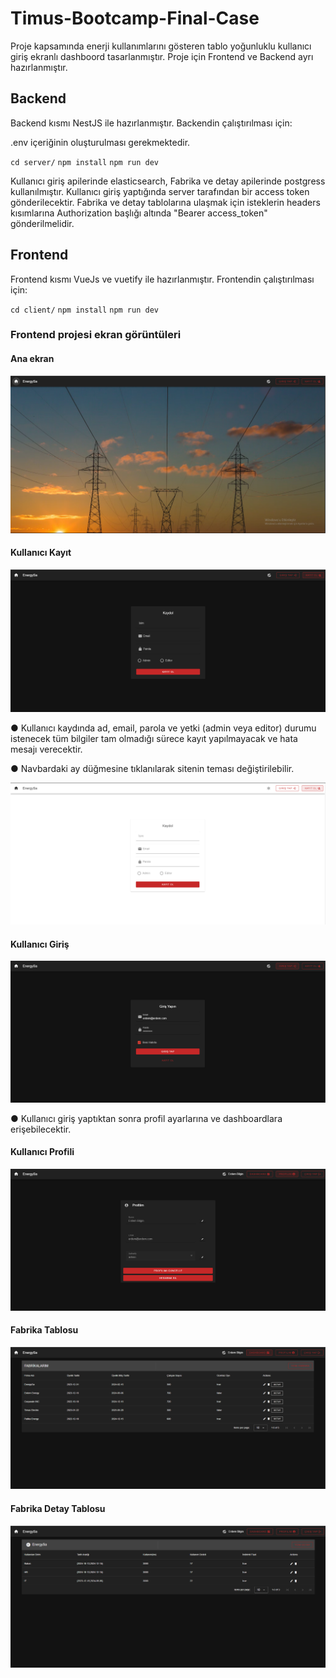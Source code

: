 # Timus-Bootcamp-Final-Case

Proje kapsamında enerji kullanımlarını gösteren tablo yoğunluklu kullanıcı giriş ekranlı dashboord
tasarlanmıştır. Proje için Frontend ve Backend ayrı hazırlanmıştır.

## Backend

Backend kısmı NestJS ile hazırlanmıştır.
Backendin çalıştırılması için:

.env içeriğinin oluşturulması gerekmektedir.

`cd server/`
`npm install`
`npm run dev`

Kullanıcı giriş apilerinde elasticsearch, Fabrika ve detay apilerinde postgress kullanılmıştır. Kullanıcı giriş yaptığında server tarafından bir access token gönderilecektir. Fabrika ve detay tablolarına ulaşmak için isteklerin headers kısımlarına Authorization başlığı altında "Bearer access_token" gönderilmelidir.

## Frontend

Frontend kısmı VueJs ve vuetify ile hazırlanmıştır.
Frontendin çalıştırılması için:

`cd client/`
`npm install`
`npm run dev`

### Frontend projesi ekran görüntüleri

#### Ana ekran

![HomeScreen](img/HomeScreen.PNG)

#### Kullanıcı Kayıt

![SignupPage](img/SignupScreen.PNG)

● Kullanıcı kaydında ad, email, parola ve yetki (admin veya editor) durumu istenecek tüm
bilgiler tam olmadığı sürece kayıt yapılmayacak ve hata mesajı verecektir.

● Navbardaki ay düğmesine tıklanılarak sitenin teması değiştirilebilir.

![SignupPageLight](img/SignupScreenLight.PNG)

#### Kullanıcı Giriş

![loginPage](img/LoginPage.PNG)

● Kullanıcı giriş yaptıktan sonra profil ayarlarına ve dashboardlara erişebilecektir.

#### Kullanıcı Profili

![ProfilePage](img/ProfilePage.PNG)

#### Fabrika Tablosu

![FactoryDashboard](img/FactoryDashboard.PNG)

#### Fabrika Detay Tablosu

![FactoryDetailDashboard](img/DetailsDashboard.PNG)

